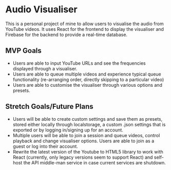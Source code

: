 # Audio Visualiser

This is a personal project of mine to allow users to visualise the audio from YouTube videos. It uses React for the frontend to display the visualiser and Firebase for the backend to provide a real-time database.

## MVP Goals

* Users are able to input YouTube URLs and see the frequencies displayed through a visualiser.
* Users are able to queue multiple videos and experience typical queue functionality (re-arranging order, directly skipping to a particular video)
* Users are able to customise the visualiser through various options and presets.

## Stretch Goals/Future Plans

* Users will be able to create custom settings and save them as presets, stored either locally through localstorage, a custom .json settings that is exported or by logging in/signing up for an account.
* Multiple users will be able to join a session and queue videos, control playback and change visualiser options. Users are able to join as a guest or log into their account.
* Rewrite the latest version of the Youtube to HTML5 library to work with React (currently, only legacy versions seem to support React) and self-host the API middle-man service in case current services are shutdown.  